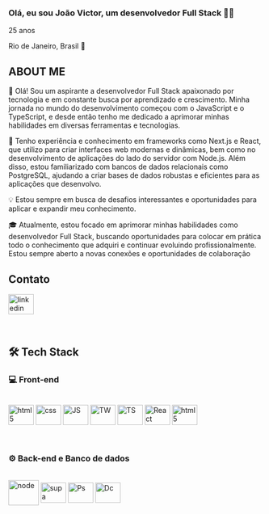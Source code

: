           
### Olá, eu sou João Victor, um desenvolvedor Full Stack 🤙🏼

25 anos

Rio de Janeiro, Brasil 📍


## ABOUT ME




👋 Olá! Sou um aspirante a desenvolvedor Full Stack apaixonado por tecnologia e em constante busca por aprendizado e crescimento. Minha jornada no mundo do desenvolvimento começou com o JavaScript e o TypeScript, e desde então tenho me dedicado a aprimorar minhas habilidades em diversas ferramentas e tecnologias.

🚀 Tenho experiência e conhecimento em frameworks como Next.js e React, que utilizo para criar interfaces web modernas e dinâmicas, bem como no desenvolvimento de aplicações do lado do servidor com Node.js. Além disso, estou familiarizado com bancos de dados relacionais como PostgreSQL, ajudando a criar bases de dados robustas e eficientes para as aplicações que desenvolvo.

💡 Estou sempre em busca de desafios interessantes e oportunidades para aplicar e expandir meu conhecimento. 

🎓 Atualmente, estou focado em aprimorar minhas habilidades como desenvolvedor Full Stack, buscando oportunidades para colocar em prática todo o conhecimento que adquiri e continuar evoluindo profissionalmente. Estou sempre aberto a novas conexões e oportunidades de colaboração



## Contato


<a href="https://www.linkedin.com/in/jo%C3%A3o-victor-santiago/"> <img align="center" alt="linkedin" src="https://cdn.jsdelivr.net/gh/devicons/devicon@latest/icons/linkedin/linkedin-original.svg" height="40" width="50" ></a>  
       

<br/>

## 🛠 Tech Stack



### 💻 Front-end



<div style="display: inline_block"><br/>
<img align="center" alt="html5" src="https://cdn.jsdelivr.net/gh/devicons/devicon@latest/icons/html5/html5-original.svg" height="40" width="50"/>
<img align="center" alt="css" src="https://cdn.jsdelivr.net/gh/devicons/devicon@latest/icons/css3/css3-original.svg" height="40" width="50"/>
<img align="center" alt="JS" src="https://cdn.jsdelivr.net/gh/devicons/devicon@latest/icons/javascript/javascript-original.svg"  height="40" width="50"/>
          
<img align="center" alt="TW" src="https://cdn.jsdelivr.net/gh/devicons/devicon@latest/icons/tailwindcss/tailwindcss-original.svg"  height="40" width="50"/>
<img align="center" alt="TS" src="https://cdn.jsdelivr.net/gh/devicons/devicon@latest/icons/typescript/typescript-original.svg" height="40" width="50"/>
<img align="center" alt="React" src="https://cdn.jsdelivr.net/gh/devicons/devicon@latest/icons/react/react-original.svg" height="40" width="50"/>
<img align="center" alt="html5" src="https://cdn.jsdelivr.net/gh/devicons/devicon@latest/icons/nextjs/nextjs-original.svg" height="40" width="50"/>
</div>
<br/>


#

### ⚙️ Back-end e Banco de dados



<div style="display: inline_block"><br/>
<img align="center" alt="node" src="https://cdn.jsdelivr.net/gh/devicons/devicon@latest/icons/nodejs/nodejs-original-wordmark.svg" height="50" width="60"/>
<img align="center" alt="supa" src="https://cdn.jsdelivr.net/gh/devicons/devicon@latest/icons/supabase/supabase-original.svg" height="40" width="50"/>
<img align="center" alt="Ps" src="https://cdn.jsdelivr.net/gh/devicons/devicon@latest/icons/postgresql/postgresql-original.svg" height="40" width="50"/>
<img align="center" alt="Dc" src="https://cdn.jsdelivr.net/gh/devicons/devicon@latest/icons/docker/docker-original.svg" height="40" width="50"/>

